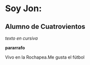 # Soy Jon:
## Alumno de Cuatrovientos ##
_texto en cursiva_

**pararrafo**

Vivo en la Rochapea.Me gusta el fútbol
